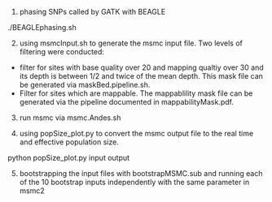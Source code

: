 1. phasing SNPs called by GATK with BEAGLE

./BEAGLEphasing.sh

2. using msmcInput.sh to generate the msmc input file.
Two levels of filtering were conducted:
* filter for sites with base quality over 20 and mapping qualtiy over 30 and its depth is between 1/2 and twice of the mean depth. This mask file can be generated via maskBed.pipeline.sh.
* Filter for sites which are mappable. The mappablility mask file can be generated via the pipeline documented in mappabilityMask.pdf.

3. run msmc via msmc.Andes.sh

4. using popSize_plot.py to convert the msmc output file to the real time and effective population size.

python popSize_plot.py input output

5. bootstrapping the input files with bootstrapMSMC.sub and running each of the 10 bootstrap inputs independently with the same parameter in msmc2


 
